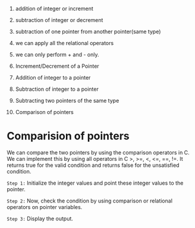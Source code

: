 1. addition of integer or increment
2. subtraction of integer or decrement
3. subtraction of one pointer from another pointer(same type)
4. we can apply all the relational operators
5. we can only perform + and - only.

    
1. Increment/Decrement of a Pointer
2. Addition of integer to a pointer
3. Subtraction of integer to a pointer
4. Subtracting two pointers of the same type
5. Comparison of pointers


# Comparision of pointers
We can compare the two pointers by using the comparison operators in C. We can implement this by using all operators in C >, >=, <, <=, ==, !=.  It returns true for the valid condition and returns false for the unsatisfied condition. 

`Step 1:` Initialize the integer values and point these integer values to the pointer.

`Step 2:` Now, check the condition by using comparison or relational operators on pointer variables.

`Step 3:` Display the output.
    